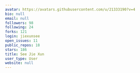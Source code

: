 ```yaml
---
avatar: https://avatars.githubusercontent.com/u/21333190?v=4
bio: null
email: null
followers: 98
following: 24
forks: 121
login: jiexunsee
open_issues: 11
public_repos: 18
stars: 186
title: See Jie Xun
user_type: User
website: null
---
```

